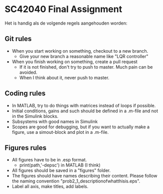 # SC42040 Final Assignment

Het is handig als de volgende regels aangehouden worden:

## Git rules

* When you start working on something, checkout to a new branch. 
  - Give your new branch a reasonable name like "LQR controller"
* When you finish working on something, create a pull request
  - If it is not finished, don't try to push to master. Much pain can be avoided.
  - When I think about it, never push to master.

## Coding rules

* In MATLAB, try to do things with matrices instead of loops if possible.
* Initial conditions, gains and such should be defined in a .m-file and not in the Simulink blocks.
* Subsystems with good names in Simulink
* Scopes are good for debugging, but if you want to actually make a figure, use a simout-block and plot in a .m-file.


## Figures rules

* All figures have to be in .esp format.
  - print(path,'-depsc') in MATLAB (I think)
* All figures should be saved in a "figures" folder.
* The figures should have names describing their content. Please follow the naming convention "prob2_1_descriptionofwhatthisis.eps".
* Label all axis, make titles, add labels. 
